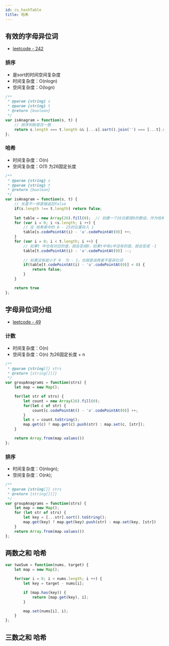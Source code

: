 ```yaml
---
id: cs_hashTable
title: 哈希
---
```


## 有效的字母异位词
- [leetcode - 242](https://leetcode-cn.com/problems/valid-anagram/)

### 排序
- 是sort的时间空间复杂度
- 时间复杂度：O(nlogn)
- 空间复杂度：O(logn)
```js
/**
 * @param {string} s
 * @param {string} t
 * @return {boolean}
 */
var isAnagram = function(s, t) {
    // 排序判断是否一致
    return s.length === t.length && [...s].sort().join('') === [...t].sort().join('')
};
```

### 哈希
- 时间复杂度：O(n)
- 空间复杂度：O(1) 为26固定长度
```js
/**
 * @param {string} s
 * @param {string} t
 * @return {boolean}
 */
var isAnagram = function(s, t) {
    // 长度不一样直接返回false
    if(s.length !== t.length) return false;
    
    let table = new Array(26).fill(0);  // 创建一个26位都是0的数组，作为哈希表
    for (var i = 0; i <s.length; i ++) {
        // 在 哈希表中的 0 - 25的位置存入 1 
        table[s.codePointAt(i) - 'a'.codePointAt(0)] ++;
    }
    for (var i = 0; i < t.length; i ++) {
        // 如果t 中也有对应的值，就会变成0，如果t中有s中没有的值，就会变成 -1
        table[t.codePointAt(i) - 'a'.codePointAt(0)] --;
        
        // 如果没有就小于 0  为 - 1，也就是说两者不是异位词
        if(table[t.codePointAt(i) - 'a'.codePointAt(0)] < 0) {
            return false;
        }
    }

    return true
};
```

## 字母异位词分组
- [leetcode - 49](https://leetcode-cn.com/problems/group-anagrams/)

### 计数
- 时间复杂度：O(n)  
- 空间复杂度：O(n) 为26固定长度 + n

```js
/**
 * @param {string[]} strs
 * @return {string[][]}
 */
var groupAnagrams = function(strs) {
    let map = new Map();

    for(let str of strs) {
        let count = new Array(26).fill(0);
        for(let c of str) {
            count[c.codePointAt() - 'a'.codePointAt(0)] ++;
        }
        let c = count.toString();
        map.get(c) ? map.get(c).push(str) : map.set(c, [str]);
    }

    return Array.from(map.values())
};
```

### 排序
- 时间复杂度：O(nlogn);
- 空间复杂度：O(nk);
```js
/**
 * @param {string[]} strs
 * @return {string[][]}
 */
var groupAnagrams = function(strs) {
    let map = new Map();
    for (let str of strs) {
        let key = [...str].sort().toString();
        map.get(key) ? map.get(key).push(str) : map.set(key, [str])
    }
    return Array.from(map.values())
};
```

## 两数之和 哈希
```js
var twoSum = function(nums, target) {
    let map = new Map();

    for(var i = 0; i < nums.length; i ++) {
        let key = target - nums[i];

        if (map.has(key)) {
            return [map.get(key), i];
        }

        map.set(nums[i], i);
    }
};
```

## 三数之和 哈希